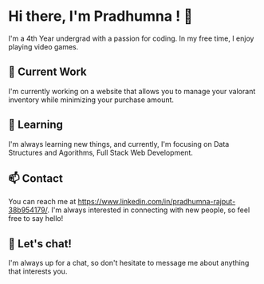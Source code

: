 # Hi there, I'm Pradhumna ! 👋

I'm a 4th Year undergrad with a passion for coding. In my free time, I enjoy playing video games.

## 🔭 Current Work

I'm currently working on a website that allows you to manage your valorant inventory while minimizing your purchase amount.

## 🌱 Learning

I'm always learning new things, and currently, I'm focusing on Data Structures and Agorithms, Full Stack Web Development.

## 📫 Contact

You can reach me at https://www.linkedin.com/in/pradhumna-rajput-38b954179/. I'm always interested in connecting with new people, so feel free to say hello!

## 💬 Let's chat!

I'm always up for a chat, so don't hesitate to message me about anything that interests you. 
